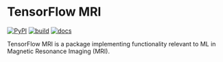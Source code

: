 # TensorFlow MRI

[![PyPI](https://badge.fury.io/py/tensorflow-mri.svg)](https://badge.fury.io/py/tensorflow-mri)
[![build](https://github.com/mrphys/tensorflow-mri/actions/workflows/build-package.yml/badge.svg)](https://github.com/mrphys/tensorflow-mri/actions/workflows/build-package.yml)
[![docs](https://readthedocs.org/projects/tensorflow-mri/badge/?version=latest)](https://tensorflow-mri.readthedocs.io/en/latest/?badge=latest)

TensorFlow MRI is a package implementing functionality relevant to ML in
Magnetic Resonance Imaging (MRI).
